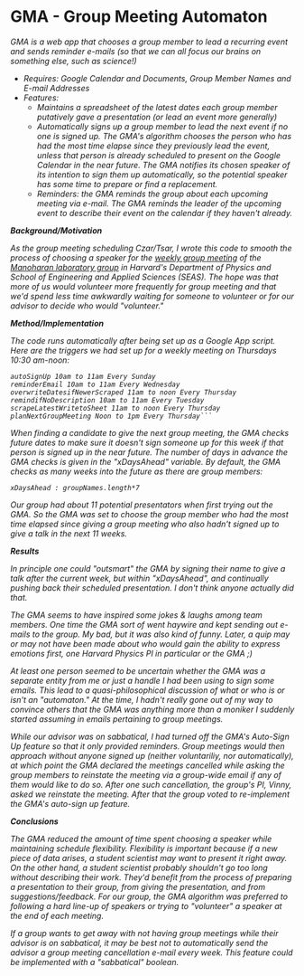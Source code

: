 GMA - Group Meeting Automaton
===

<i>GMA is a web app that chooses a group member to lead a recurring event and sends reminder e-mails
    (so that we can all focus our brains on something else, such as science!)<i>
    
  - Requires: Google Calendar and Documents, Group Member Names and E-mail Addresses
  - Features:
      - Maintains a spreadsheet of the latest dates each group member putatively gave a presentation (or lead an event more generally)
      - Automatically signs up a group member to lead the next event if no one is signed up.  The GMA's algorithm chooses the person who has had the most time elapse since they previously lead the event, unless that person is already scheduled to present on the Google Calendar in the near future.  The GMA notifies its chosen speaker of its intention to sign them up automatically, so the potential speaker has some time to prepare or find a replacement.
      - Reminders: the GMA reminds the group about each upcoming meeting via e-mail. The GMA reminds the leader of the upcoming event to describe their event on the calendar if they haven't already. 

<b>Background/Motivation</b>

As the group meeting scheduling Czar/Tsar, I wrote this code to smooth the process of choosing a speaker for the [weekly group meeting](http://www.manoharan.seas.harvard.edu/group-meeting.html) of the [Manoharan laboratory group](http://www.manoharan.seas.harvard.edu/home.html) in Harvard's Department of Physics and School of Engineering and Applied Sciences (SEAS). The hope was that more of us would volunteer more frequently for group meeting and that we'd spend less time awkwardly waiting for someone to volunteer or for our advisor to decide who would "volunteer."

<b>Method/Implementation</b>

The code runs automatically after being set up as a Google App script. Here are the triggers we had set up for a weekly meeting on Thursdays 10:30 am-noon:

    autoSignUp 10am to 11am Every Sunday
    reminderEmail 10am to 11am Every Wednesday
    overwriteDatesifNewerScraped 11am to noon Every Thursday
    remindifNoDescription 10am to 11am Every Tuesday
    scrapeLatestWritetoSheet 11am to noon Every Thursday
    planNextGroupMeeting Noon to 1pm Every Thursday```

When finding a candidate to give the next group meeting, the GMA checks future dates to make sure it doesn't sign someone up for this week if that person is signed up in the near future. The number of days in advance the GMA checks is given in the "xDaysAhead" variable. By default, the GMA checks as many weeks into the future as there are group members: 

    xDaysAhead : groupNames.length*7

Our group had about 11 potential presentators when first trying out the GMA. So the GMA was set to choose the group member who had the most time elapsed since giving a group meeting who also hadn't signed up to give a talk in the next 11 weeks.

<b>Results</b>

In principle one could "outsmart" the GMA by signing their name to give a talk after the current week, but within "xDaysAhead", and continually pushing back their scheduled presentation. I don't think anyone actually did that.

The GMA seems to have inspired some jokes & laughs among team members. One time the GMA sort of went haywire and kept sending out e-mails to the group. My bad, but it was also kind of funny. Later, a quip may or may not have been made about who would gain the ability to express emotions first, one Harvard Physics PI in particular or the GMA ;)

At least one person seemed to be uncertain whether the GMA was a separate entity from me or just a handle I had been using to sign some emails. This lead to a quasi-philosophical discussion of what or who is or isn't an "automaton." At the time, I hadn't really gone out of my way to convince others that the GMA was anything more than a moniker I suddenly started assuming in emails pertaining to group meetings.

While our advisor was on sabbatical, I had turned off the GMA's Auto-Sign Up feature so that it only provided reminders. Group meetings would then approach without anyone signed up (neither voluntariliy, nor automatically), at which point the GMA declared the meetings cancelled while asking the group members to reinstate the meeting via a group-wide email if any of them would like to do so. After one such cancellation, the group's PI, Vinny, asked we reinstate the meeting. After that the group voted to re-implement the GMA's auto-sign up feature.

<b>Conclusions</b>

The GMA reduced the amount of time spent choosing a speaker while maintaining schedule flexibility. Flexibility is important because if a new piece of data arises, a student scientist may want to present it right away. On the other hand, a student scientist probably shouldn't go too long without describing their work. They'd benefit from the process of preparing a presentation to their group, from giving the presentation, and from suggestions/feedback. For our group, the GMA algorithm was preferred to following a hard line-up of speakers or trying to "volunteer" a speaker at the end of each meeting.

If a group wants to get away with not having group meetings while their advisor is on sabbatical, it may be best not to automatically send the advisor a group meeting cancellation e-mail every week. This feature could be implemented with a "sabbatical" boolean.
